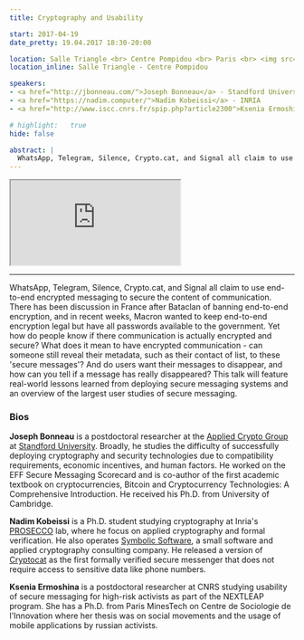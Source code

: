 ```yaml
---
title: Cryptography and Usability

start: 2017-04-19
date_pretty: 19.04.2017 18:30-20:00

location: Salle Triangle <br> Centre Pompidou <br> Paris <br> <img src="/seminars/salletriangle.png" class="img-fluid"/>
location_inline: Salle Triangle - Centre Pompidou

speakers:
- <a href="http://jbonneau.com/">Joseph Bonneau</a> - Standford University
- <a href="https://nadim.computer/">Nadim Kobeissi</a> - INRIA
- <a href="http://www.iscc.cnrs.fr/spip.php?article2300">Ksenia Ermoshina</a> - ISCC/CNRS

# highlight:   true
hide: false

abstract: |
  WhatsApp, Telegram, Silence, Crypto.cat, and Signal all claim to use end-to-end encrypted messaging to secure the content of communication. There has been discussion in France after Bataclan of banning end-to-end encryption, and in recent weeks, Macron wanted to keep end-to-end encryption legal but have all passwords available to the government. Yet how do people know if there communication is actually encrypted and secure? What does it mean to have encrypted communication - can someone still reveal their metadata, such as their contact of list, to these 'secure messages'? And do users want their messages to disappear, and how can you tell if a message has really disappeared? This talk will feature real-world lessons learned from deploying secure messaging systems and an overview of the largest user studies of secure messaging.
---
```


<div class="embed-responsive embed-responsive-4by3">
<iframe src='https://ldt.iri.centrepompidou.fr/ldtplatform/ldt/embed/v3/iframe?content_id=476833ba-290a-11e7-af33-00145ea4a2be&project_id=cd709178-290a-11e7-af33-00145ea4a2be&createannotation=True&createannotation_polemics=False&createannotation_annotation_types=chap,découpage&segments_annotation_types=chap,découpage' seamless='seamless'></iframe></div>

---

WhatsApp, Telegram, Silence, Crypto.cat, and Signal all claim to use end-to-end encrypted messaging to secure the content of communication. There has been discussion in France after Bataclan of banning end-to-end encryption, and in recent weeks, Macron wanted to keep end-to-end encryption legal but have all passwords available to the government. Yet how do people know if there communication is actually encrypted and secure? What does it mean to have encrypted communication - can someone still reveal their metadata, such as their contact of list, to these 'secure messages'? And do users want their messages to disappear, and how can you tell if a message has really disappeared? This talk will feature real-world lessons learned from deploying secure messaging systems and an overview of the largest user studies of secure messaging.  

### Bios

**Joseph Bonneau** is a postdoctoral researcher at the [Applied Crypto Group](https://crypto.stanford.edu/) at [Standford University](https://www.stanford.edu/). Broadly, he studies the difficulty of successfully deploying cryptography and security technologies due to compatibility requirements, economic incentives, and human factors. He worked on the EFF Secure Messaging Scorecard and is co-author of the first academic textbook on cryptocurrencies, Bitcoin and Cryptocurrency Technologies: A Comprehensive Introduction. He received his Ph.D. from University of Cambridge.

**Nadim Kobeissi** is a Ph.D. student studying cryptography at Inria's [PROSECCO](http://prosecco.gforge.inria.fr/) lab, where he focus on applied cryptography and formal verification. He also operates [Symbolic Software](https://symbolic.software/), a small software and applied cryptography consulting company. He released a version of [Cryptocat](https://crypto.cat/) as the first formally verified secure messenger that does not require access to sensitive data like phone numbers.

**Ksenia Ermoshina** is a postdoctoral researcher at CNRS studying usability of secure messaging for high-risk activists as part of the NEXTLEAP program. She has a Ph.D. from Paris MinesTech on Centre de Sociologie de l'Innovation where her thesis was on social movements and the usage of mobile applications by russian activists.

